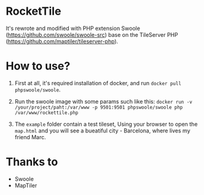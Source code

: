 # RocketTile
It's rewrote and modified with PHP extension Swoole (https://github.com/swoole/swoole-src) base on the TileServer PHP (https://github.com/maptiler/tileserver-php).

# How to use?

1. First at all, it's required installation of docker, and run `docker pull phpswoole/swoole`.

2. Run the swoole image with some params such like this: `docker run -v /your/project/paht:/var/www -p 9501:9501 phpswoole/swoole php /var/www/rockettile.php`

3. The `example` folder contain a test tileset, Using your browser to open the `map.html` and you will see a bueatiful city - Barcelona, where lives my friend Marc.

# Thanks to

 - Swoole
 - MapTiler
 

